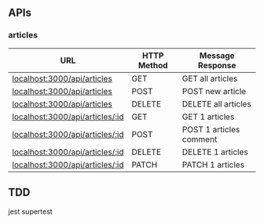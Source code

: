 ## APIs

### articles


| URL                                                         | HTTP Method | Message Response   |
| ----------------------------------------------------------- | ----------- | ------------------ |
| [localhost:3000/api/articles](http://localhost:3000/api/articles)             | GET         | GET all articles        |
| [localhost:3000/api/articles](http://localhost:3000/api/articles)             | POST        | POST new article       |
| [localhost:3000/api/articles](http://localhost:3000/api/articles)             | DELETE      | DELETE all articles     |
| [localhost:3000/api/articles/:id](http://localhost:3000/api/articles/:id) | GET         | GET 1 articles          |
| [localhost:3000/api/articles/:id](http://localhost:3000/api/articles/:id) | POST        | POST 1 articles comment |
| [localhost:3000/api/articles/:id](http://localhost:3000/api/articles/:id) | DELETE      | DELETE 1 articles       |
| [localhost:3000/api/articles/:id](http://localhost:3000/api/articles/:id) | PATCH | PATCH 1 articles |



## TDD

jest supertest

